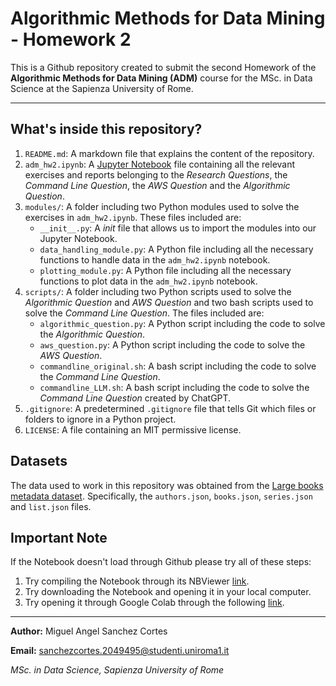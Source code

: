# Algorithmic Methods for Data Mining - Homework 2

This is a Github repository created to submit the second Homework of the **Algorithmic Methods for Data Mining (ADM)** course for the MSc. in Data Science at the Sapienza University of Rome.

--- 
## What's inside this repository?

1. `README.md`: A markdown file that explains the content of the repository.
2. `adm_hw2.ipynb`: A [Jupyter Notebook](https://nbviewer.org/github/msancor/ADM-HW2/blob/main/adm_hw2.ipynb) file containing all the relevant exercises and reports belonging to the *Research Questions*, the *Command Line Question*, the *AWS Question* and the *Algorithmic Question*.
3. ``modules/``: A folder including two Python modules used to solve the exercises in `adm_hw2.ipynb`. These files included are:
    - `__init__.py`: A *init* file that allows us to import the modules into our Jupyter Notebook.
    - `data_handling_module.py`: A Python file including all the necessary functions to handle data in the `adm_hw2.ipynb` notebook.
    - `plotting_module.py`: A Python file including all the necessary functions to plot data in the `adm_hw2.ipynb` notebook.
4. ``scripts/``: A folder including two Python scripts used to solve the *Algorithmic Question* and *AWS Question* and two bash scripts used to solve the *Command Line Question*. The files included are:
    - `algorithmic_question.py`: A Python script including the code to solve the *Algorithmic Question*.
    - `aws_question.py`: A Python script including the code to solve the *AWS Question*.
    - `commandline_original.sh`: A bash script including the code to solve the *Command Line Question*.
    - `commandline_LLM.sh`: A bash script including the code to solve the *Command Line Question* created by ChatGPT.
5. ``.gitignore``: A predetermined `.gitignore` file that tells Git which files or folders to ignore in a Python project.
6. `LICENSE`: A file containing an MIT permissive license.

## Datasets

The data used to work in this repository was obtained from the [Large books metadata dataset](https://www.kaggle.com/datasets/opalskies/large-books-metadata-dataset-50-mill-entries). Specifically, the ``authors.json``, ``books.json``, ``series.json`` and ``list.json`` files.

## Important Note

If the Notebook doesn't load through Github please try all of these steps:

1. Try compiling the Notebook through its NBViewer [link](https://nbviewer.org/github/msancor/ADM-HW2/blob/main/adm_hw2.ipynb).
2. Try downloading the Notebook and opening it in your local computer.
3. Try opening it through Google Colab through the following [link](https://colab.research.google.com/drive/1Ecl28nopiKXPcwDm98EBH4Eabto8SjFp?usp=sharing).

---



**Author:** Miguel Angel Sanchez Cortes

**Email:** sanchezcortes.2049495@studenti.uniroma1.it

*MSc. in Data Science, Sapienza University of Rome*
